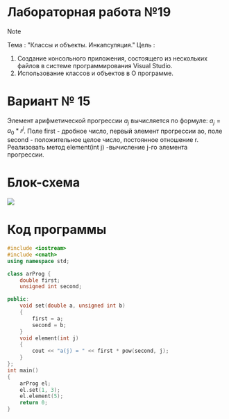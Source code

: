 # Лабораторная работа №19
>[!NOTE]
>Тема : "Классы и объекты. Инкапсуляция."
>Цель :
>1) Создание консольного приложения, состоящего из нескольких файлов в системе программирования Visual Studio.
>2) Использование классов и объектов в О программе.
# Вариант № 15
Элемент арифметической прогрессии $a_j$ вычисляется по формуле: $a_j=a_0*r^j$. Поле first -
дробное число, первый элемент прогрессии ао, поле second - положительное целое число,
постоянное отношение r. Реализовать метод element(int j) -вычисление j-го элемента
прогрессии.
# Блок-схема
![](https://sun9-31.userapi.com/impg/xDfgL3qvo5oAzfaXVNn6PEsUAS9NacMDnEk3gw/rauZAQhXRkk.jpg?size=204x256&quality=96&sign=86844ba4fe8f8998a826877df0b40bb4&type=album)
# Код программы
```cpp
#include <iostream>
#include <cmath>
using namespace std;

class arProg {
    double first;
    unsigned int second;

public:
    void set(double a, unsigned int b)
    {
        first = a;
        second = b;
    }
    void element(int j)
    {
        cout << "a(j) = " << first * pow(second, j);
    }
};
int main()
{
    arProg el;
    el.set(1, 3);
    el.element(5);
    return 0;
}
```
